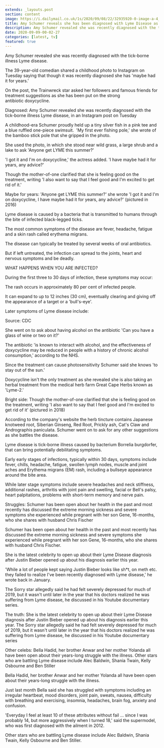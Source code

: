 ```yaml
---
extends: _layouts.post
section: content
image: https://i.dailymail.co.uk/1s/2020/09/08/22/32935920-0-image-a-4_1599600490686.jpg 
title: Amy Schumer reveals she has been diagnosed with Lyme Disease as she asks for treatment suggestions 
description: Amy Schumer revealed she was recently diagnosed with the tick-borne illness Lyme Disease. 
date: 2020-09-09-00-02-27 
categories: [latest, tv] 
featured: true 
--- 
```

Amy Schumer revealed she was recently diagnosed with the tick-borne illness Lyme disease. 

The 39-year-old comedian shared a childhood photo to Instagram on Tuesday saying that though it was recently diagnosed she has 'maybe had it for years.'

On the post, the Trainwreck star asked her followers and famous friends for treatment suggestions as she has been put on the strong antibiotic doxycycline. 

Diagnosed: Amy Schumer revealed she was recently diagnosed with the tick-borne illness Lyme disease, in an Instagram post on Tuesday

A childhood-era Schumer proudly held up a tiny silver fish in a pink tee and a blue ruffled one-piece swimsuit.  'My first ever fishing pole,' she wrote of the bamboo stick pole that she gripped in the photo. 

She used the photo, in which she stood near wild grass, a large shrub and a lake to ask 'Anyone get LYME this summer?'

'I got it and I'm on doxycycline,' the actress added. 'I have maybe had it for years, any advice?' 

Though the mother-of-one clarified that she is feeling good on the treatment, writing 'I also want to say that I feel good and I'm excited to get rid of it.' 

Maybe for years: 'Anyone get LYME this summer?' she wrote 'I got it and I'm on doxycycline, I have maybe had it for years, any advice?' (pictured in 2016)

Lyme disease is caused by a bacteria that is transmitted to humans through the bite of infected black-legged ticks.

The most common symptoms of the disease are fever, headache, fatigue and a skin rash called erythema migrans.

The disease can typically be treated by several weeks of oral antibiotics.

But if left untreated, the infection can spread to the joints, heart and nervous symptoms and be deadly.  

WHAT HAPPENS WHEN YOU ARE INFECTED?

During the first three to 30 days of infection, these symptoms may occur:

The rash occurs in approximately 80 per cent of infected people.

It can expand to up to 12 inches (30 cm), eventually clearing and giving off the appearance of a target or a 'bull's-eye'.

Later symptoms of Lyme disease include:

Source: CDC

She went on to ask about having alcohol on the antibiotic 'Can you have a glass of wine or two on it?' 

The antibiotic 'is known to interact with alcohol, and the effectiveness of doxycycline may be reduced in people with a history of chronic alcohol consumption,' according to the NHS. 

Since the treatment can cause photosensitivity Schumer said she knows 'to stay out of the sun.' 

Doxycycline isn't the only treatment as she revealed she is also taking an herbal treatment from the medical herb farm Great Cape Herbs known as 'Lyme-2.' 

Bright side: Though the mother-of-one clarified that she is feeling good on the treatment, writing 'I also want to say that I feel good and I'm excited to get rid of it' (pictured in 2018)

According to the company's website the herb tincture contains Japanese knotweed root, Siberian Ginseng, Red Root, Prickly ash, Cat's Claw and Andrographis paniculata. Schumer went on to ask for any other suggestions as she battles the disease. 

Lyme disease is tick-borne illness caused by bacterium Borrelia burgdorfer, that can bring potentially debilitating symptoms.  

Early early stages of infections, typically within 30 days, symptoms include fever, chills, headache, fatigue, swollen lymph nodes, muscle and joint aches and Erythema migrans (EM) rash, including a bullseye appearance around the bite area. 

While later stage symptoms include severe headaches and neck stiffness, additional rashes, arthritis with joint pain and swelling, facial or Bell's palsy, heart palpitations, problems with short-term memory and nerve pain. 

Struggles: Schumer has been open about her health in the past and most recently has discussed the extreme morning sickness and severe symptoms she experienced while pregnant with her son Gene, 16-months, who she shares with husband Chris Fischer 

Schumer has been open about her health in the past and most recently has discussed the extreme morning sickness and severe symptoms she experienced while pregnant with her son Gene, 16-months, who she shares with husband Chris Fischer.  

She is the latest celebrity to open up about their Lyme Disease diagnosis after Justin Bieber opened up about his diagnosis earlier this year. 

'While a lot of people kept saying Justin Bieber looks like sh*t, on meth etc. they failed to realize I've been recently diagnosed with Lyme disease,' he wrote back in January.  

The Sorry star allegedly said he had felt severely depressed for much of 2019, but it wasn't until later in the year that his doctors realized he was suffering from Lyme disease, he discussed in his Youtube documentary series.  

The truth: She is the latest celebrity to open up about their Lyme Disease diagnosis after Justin Bieber opened up about his diagnosis earlier this year. The Sorry star allegedly said he had felt severely depressed for much of 2019, but it wasn't until later in the year that his doctors realized he was suffering from Lyme disease, he discussed in his Youtube documentary series 

Other celebs: Bella Hadid, her brother Anwar and her mother Yolanda all have been open about their years-long struggle with the illness. Other stars who are battling Lyme disease include Alec Baldwin, Shania Twain, Kelly Osbourne and Ben Stiller 

Bella Hadid, her brother Anwar and her mother Yolanda all have been open about their years-long struggle with the illness. 

Just last month Bella said she has struggled with symptoms including an irregular heartbeat, mood disorders, joint pain, sweats, nausea, difficulty with breathing and exercising, insomnia, headaches, brain fog, anxiety and confusion. 

'Everyday I feel at least 10 of these attributes without fail ... since I was probably 14, but more aggressively when I turned 18,' said the supermodel, who was first diagnosed with the ailment in 2012. 

Other stars who are battling Lyme disease include Alec Baldwin, Shania Twain, Kelly Osbourne and Ben Stiller.

